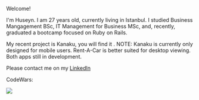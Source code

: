 Welcome!

I'm Huseyn. I am 27 years old, currently living in Istanbul. I studied Business Mangagement BSc, IT Management for Business MSc, and, recently, graduated a bootcamp focused on Ruby on Rails.

My recent project is Kanaku, you will find it .
NOTE: Kanaku is currently only designed for mobile users. 
Rent-A-Car is better suited for desktop viewing. Both apps still in development.

Please contact me on my <a href="https://www.linkedin.com/in/huseyn-hajiyev-akif/">LinkedIn</a>

CodeWars:

<a href="https://www.codewars.com/users/HuseynHajiyev"><img src="https://www.codewars.com/users/HuseynHajiyev/badges/large"></img></a>
